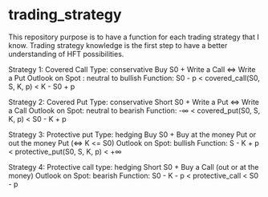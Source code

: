 # trading_strategy
This repository purpose is to have a function for each trading strategy that I know. Trading strategy knowledge is the first step to have a better understanding of HFT possibilities.

Strategy 1: Covered Call
  Type: conservative
  Buy S0 + Write a Call <=> Write a Put
  Outlook on Spot : neutral to bullish
  Function:    S0 - p < covered_call(S0, S, K, p) < K - S0 + p

Strategy 2: Covered Put
  Type: conservative
  Short S0 + Write a Put <=> Write a Call
  Outlook on Spot: neutral to bearish
  Function:   -∞ < covered_put(S0, S, K, p) < S0 - K + p
  
Strategy 3: Protective put
  Type: hedging
  Buy S0 + Buy at the money Put or out the money Put (<=> K <= S0)
  Outlook on Spot: bullish
  Function:    S - K + p < protective_put(S0, S, K, p) < +∞
  
Strategy 4: Protective call
  type: hedging
  Short S0 + Buy a Call (out or at the money)
  Outlook on Spot: bearish
  Function:   S0 - K - p < protective_call < S0 - p
